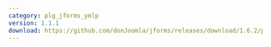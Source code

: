 ```yaml
---
category: plg_jforms_ymlp
version: 1.1.1
download: https://github.com/donJoomla/jforms/releases/download/1.6.2/plg_jforms_ymlp.zip
---
```

